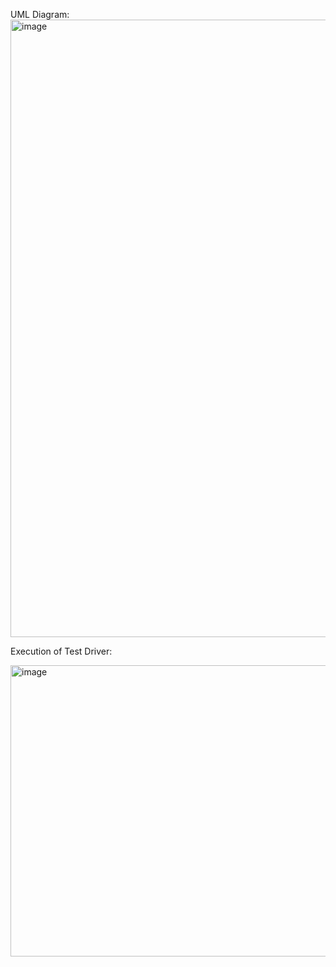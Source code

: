 UML Diagram:
<img width="1492" height="988" alt="image" src="https://github.com/user-attachments/assets/cc28623f-3b71-4734-a9a6-9db981b596bb" />

Execution of Test Driver:

<img width="2540" height="466" alt="image" src="https://github.com/user-attachments/assets/21d6c44b-9599-4e81-8892-f8241780ac53" />
